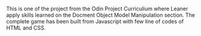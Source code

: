 This is one of the project from the Odin Project Curriculium where Leaner apply skills learned on the Docment Object Model Manipulation section. The complete game has been built from Javascript with few line of codes of HTML and CSS.

